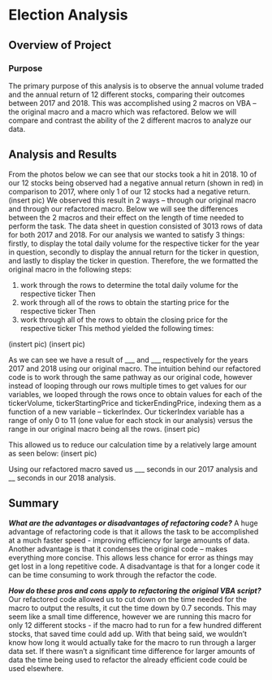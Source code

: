 # Election Analysis

## Overview of Project

### Purpose

The primary purpose of this analysis is to observe the annual volume traded and the annual return of 12 different stocks, comparing their outcomes between 2017 and 2018.
This was accomplished using 2 macros on VBA – the original macro and a macro which was refactored. Below we will compare and contrast the ability of the 2 different macros to analyze our data.

## Analysis and Results

From the photos below we can see that our stocks took a hit in 2018. 10 of our 12 stocks being observed had a negative annual return (shown in red) in comparison to 2017, where only 1 of our 12 stocks had a negative return.
(insert pic)
We observed this result in 2 ways – through our original macro and through our refactored macro. Below we will see the differences between the 2 macros and their effect on the length of time needed to perform the task.
The data sheet in question consisted of 3013 rows of data for both 2017 and 2018. For our analysis we wanted to satisfy 3 things: firstly, to display the total daily volume for the respective ticker for the year in question, secondly to display the annual return for the ticker in question, and lastly to display the ticker in question.
Therefore, the we formatted the original macro in the following steps:
1.	work through the rows to determine the total daily volume for the respective ticker
Then
2.	work through all of the rows to obtain the starting price for the respective ticker 
Then
3.	work through all of the rows to obtain the closing price for the respective ticker
This method yielded the following times:

(instert pic) (insert pic)

As we can see we have a result of ___ and ___ respectively for the years 2017 and 2018 using our original macro.
The intuition behind our refactored code is to work through the same pathway as our original code, however instead of looping through our rows multiple times to get values for our variables, we looped through the rows once to obtain values for each of the tickerVolume, tickerStartingPrice and tickerEndingPrice, indexing them as a function of a new variable – tickerIndex. Our tickerIndex variable has a range of only 0 to 11 (one value for each stock in our analysis) versus the range in our original macro being all the rows.
(insert pic)

This allowed us to reduce our calculation time by a relatively large amount as seen below:
(insert pic)

Using our refactored macro saved us ___ seconds in our 2017 analysis and __ seconds in our 2018 analysis.

## Summary

***What are the advantages or disadvantages of refactoring code?***
A huge advantage of refactoring code is that it allows the task to be accomplished at a much faster speed - improving efficiency for large amounts of data. Another advantage is that it condenses the original code – makes everything more concise. This allows less chance for error as things may get lost in a long repetitive code.
A disadvantage is that for a longer code it can be time consuming to work through the refactor the code.

***How do these pros and cons apply to refactoring the original VBA script?***
Our refactored code allowed us to cut down on the time needed for the macro to output the results, it cut the time down by 0.7 seconds. This may seem like a small time difference, however we are running this macro for only 12 different stocks - if the macro had to run for a few hundred different stocks, that saved time could add up. With that being said, we wouldn’t know how long it would actually take for the macro to run through a larger data set. If there wasn’t a significant time difference for larger amounts of data the time being used to refactor the already efficient code could be used elsewhere.
